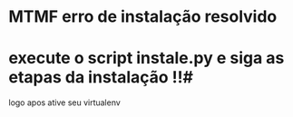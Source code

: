 # MTMF erro de instalação resolvido
 

# execute o script instale.py e siga as etapas da instalação !!#

logo apos ative seu virtualenv